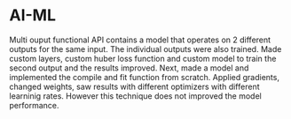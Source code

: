 # AI-ML
Multi ouput functional API contains a model that operates on 2 different outputs for the same input. The individual outputs were also trained. Made custom layers, custom huber loss function and custom model to train the second output and the results improved. Next, made a model and implemented the compile and fit function from scratch. Applied gradients, changed weights, saw results with different optimizers with different learninig rates. However this technique does not improved the model performance.
